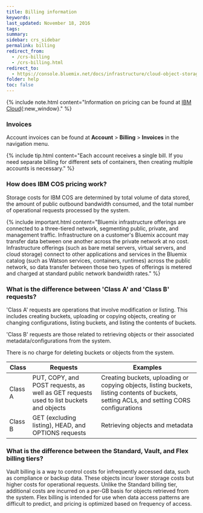 ```yaml
---
title: Billing information
keywords:
last_updated: November 18, 2016
tags:
summary:
sidebar: crs_sidebar
permalink: billing
redirect_from:
  - /crs-billing
  - /crs-billing.html
redirect_to:
  - https://console.bluemix.net/docs/infrastructure/cloud-object-storage-infrastructure/billing.html
folder: help
toc: false
---
```


{% include note.html content="Information on pricing can be found at [IBM Cloud](https://www.ibm.com/cloud-computing/bluemix/pricing-object-storage#s3api){:new_window}." %}

### Invoices
Account invoices can be found at **Account** > **Billing** > **Invoices** in the navigation menu.

{% include tip.html content="Each account receives a single bill. If you need separate billing for different sets of containers, then creating multiple accounts is necessary." %}

### How does IBM COS pricing work?

Storage costs for IBM COS are determined by total volume of data stored, the amount of public outbound bandwidth consumed, and the total number of operational requests processed by the system.

{% include important.html content="Bluemix infrastructure offerings are connected to a three-tiered network, segmenting public, private, and management traffic. Infrastructure on a customer's Bluemix account may transfer data between one another across the private network at no cost. Infrastructure offerings (such as bare metal servers, virtual servers, and cloud storage) connect to other applications and services in the Bluemix catalog (such as Watson services, containers, runtimes) across the public network, so data transfer between those two types of offerings is  metered and charged at standard public network bandwidth rates." %}

### What is the difference between 'Class A' and 'Class B' requests?

'Class A' requests are operations that involve modification or listing.  This includes creating buckets, uploading or copying objects, creating or changing configurations, listing buckets, and listing the contents of buckets.

'Class B' requests are those related to retrieving objects or their associated metadata/configurations from the system.

There is no charge for deleting buckets or objects from the system.

| Class | Requests | Examples |
|--- |--- |--- |
| Class A | PUT, COPY, and POST requests, as well as GET requests used to list buckets and objects | Creating buckets, uploading or copying objects, listing buckets, listing contents of buckets, setting ACLs, and setting CORS configurations |
| Class B | GET (excluding listing), HEAD, and OPTIONS requests | Retrieving objects and metadata |

### What is the difference between the Standard, Vault, and Flex billing tiers?

Vault billing is a way to control costs for infrequently accessed data, such as compliance or backup data. These objects incur lower storage costs but higher costs for operational requests. Unlike the Standard billing tier, additional costs are incurred on a per-GB basis for objects retrieved from the system.  Flex billing is intended for use when data access patterns are difficult to predict, and pricing is optimized based on frequency of access.

